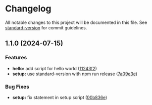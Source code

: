 # Changelog

All notable changes to this project will be documented in this file. See [standard-version](https://github.com/conventional-changelog/standard-version) for commit guidelines.

## 1.1.0 (2024-07-15)


### Features

* **hello:** add script for hello world ([11243f2](https://github.com/nikunj95/setup/commit/11243f2ba7f082c645ee20db1c3705af4b6e3abd))
* **setup:** use standard-version with npm run release ([7a09e3e](https://github.com/nikunj95/setup/commit/7a09e3e66282297cc6267ac9fa639cff4cfdb6d3))


### Bug Fixes

* **setup:** fix statement in setup script ([00b836e](https://github.com/nikunj95/setup/commit/00b836e6771ca00907bc83c078966e6eb6eea79e))
